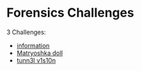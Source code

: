 # Forensics Challenges

3 Challenges:
- [information](information.md)
- [Matryoshka doll](Matryoshka_doll.md)
- [tunn3l v1s10n](tunn3l_v1s10n.md)
